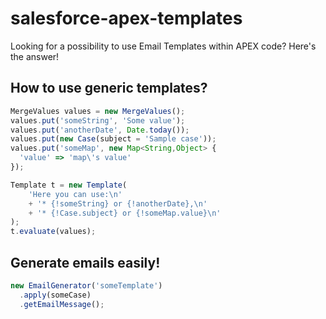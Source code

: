 salesforce-apex-templates
=========================

Looking for a possibility to use Email Templates within APEX code? Here's the answer!

How to use generic templates?
-----------------------------

```javascript
MergeValues values = new MergeValues();
values.put('someString', 'Some value');
values.put('anotherDate', Date.today());
values.put(new Case(subject = 'Sample case'));
values.put('someMap', new Map<String,Object> {
  'value' => 'map\'s value'
});

Template t = new Template(
	'Here you can use:\n'
	+ '* {!someString} or {!anotherDate},\n'
	+ '* {!Case.subject} or {!someMap.value}\n'
);
t.evaluate(values);
```

Generate emails easily!
-----------------------

```javascript
new EmailGenerator('someTemplate')
  .apply(someCase)
  .getEmailMessage();
```
